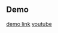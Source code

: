 ## Demo

[demo link](https://alwan-h.github.io/intro-web-animation/)
[youtube](https://www.youtube.com/watch?v=OlrLBTNDmBo)
